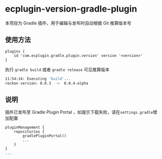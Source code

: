 # ecplugin-version-gradle-plugin

本项目为 Gradle 插件，用于编辑与发布时自动根据 Git 推算版本号

## 使用方法

```
plugins {
    id 'com.ecplugin.gradle.plugin.version' version '<version>'
}
```

执行 `gradle build` 或者 `gradle release` 可见推算版本

``` bash
11:54:14: Executing 'build'...
reckon version: 0.0.3  ->  0.0.4-alpha
```

## 说明

插件已发布至 Gradle Plugin Portal ，如提示下载失败，请在`settings.gradle`增加配置

```
pluginManagement {
    repositories {
        gradlePluginPortal()
        ...
    }
}
...
```